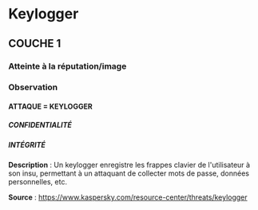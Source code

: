 # Keylogger
## COUCHE 1

### Atteinte à la réputation/image
### Observation

#### ATTAQUE = KEYLOGGER

##### CONFIDENTIALITÉ
##### INTÉGRITÉ

**Description** :
Un keylogger enregistre les frappes clavier de l'utilisateur à son insu, permettant à un attaquant de collecter mots de passe, données personnelles, etc.

**Source** : https://www.kaspersky.com/resource-center/threats/keylogger